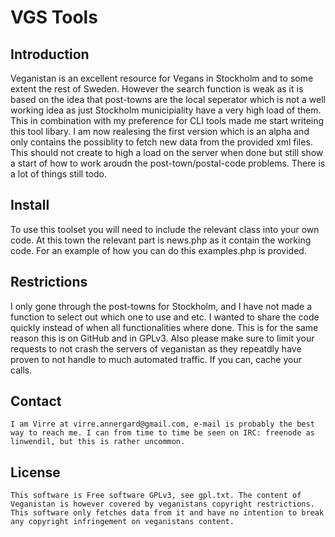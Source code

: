 VGS Tools 
===

  Introduction 
  ---
   Veganistan is an excellent resource for Vegans in Stockholm and to some extent the rest of Sweden. However the search function is weak as it is based on the idea that post-towns are the local seperator which is not a well working idea as just Stockholm municipiality have a very high load of them. This in combination with my preference for CLI tools made me start writeing this tool libary. I am now realesing the first version which is an alpha and only contains the possiblity to fetch new data from the 
   provided xml files. This should not create to high a load on the server when done but still show a start of how to work aroudn the post-town/postal-code problems. There is a lot of things still todo. 

 Install 
 ---
   To use this toolset you will need to include the relevant class into your own code. At this town the relevant part is news.php as it contain the working code. For an example of how you can do this examples.php is provided. 

 Restrictions 
 ---
   I only gone through the post-towns for Stockholm, and I have not made a function to select out which one to use and etc. I wanted to share the code quickly instead of when all functionalities where done. This is for the same reason this is on GitHub and in GPLv3. Also please make sure to limit your requests to not crash the servers of veganistan as they repeatdly have proven to not handle to much automated traffic. If you can, cache your calls. 

 Contact 
 ---
    I am Virre at virre.annergard@gmail.com, e-mail is probably the best way to reach me. I can from time to time be seen on IRC: freenode as linwendil, but this is rather uncommon. 

License 
---
    This software is Free software GPLv3, see gpl.txt. The content of Veganistan is however covered by veganistans copyright restrictions. This software only fetches data from it and have no intention to break any copyright infringement on veganistans content. 